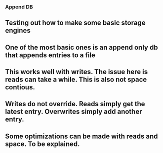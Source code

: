 ### Append DB
## Testing out how to make some basic storage engines
## One of the most basic ones is an append only db that appends entries to a file
## This works well with writes. The issue here is reads can take a while. This is also not space contious.
## Writes do not override. Reads simply get the latest entry. Overwrites simply add another entry.
## Some optimizations can be made with reads and space. To be explained.